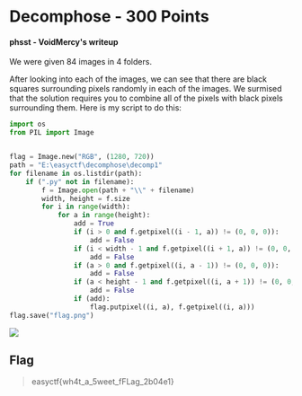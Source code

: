 # Decomphose - 300 Points

#### phsst - VoidMercy's writeup

We were given 84 images in 4 folders.

After looking into each of the images, we can see that there are black squares surrounding pixels randomly in each of the images. We surmised that the solution requires you to combine all of the pixels with black pixels surrounding them. Here is my script to do this:

```python
import os
from PIL import Image


flag = Image.new("RGB", (1280, 720))
path = "E:\easyctf\decomphose\decomp1"
for filename in os.listdir(path):
    if (".py" not in filename):
        f = Image.open(path + "\\" + filename)
        width, height = f.size
        for i in range(width):
            for a in range(height):
                add = True
                if (i > 0 and f.getpixel((i - 1, a)) != (0, 0, 0)):
                    add = False
                if (i < width - 1 and f.getpixel((i + 1, a)) != (0, 0, 0)):
                    add = False
                if (a > 0 and f.getpixel((i, a - 1)) != (0, 0, 0)):
                    add = False
                if (a < height - 1 and f.getpixel((i, a + 1)) != (0, 0, 0)):
                    add = False
                if (add):
                    flag.putpixel((i, a), f.getpixel((i, a)))
flag.save("flag.png")
```

![](https://github.com/VoidMercy/EasyCTF-Writeups-2017/blob/master/forensics/Decomphose/flag.png)

## Flag

>easyctf{wh4t_a_5weet_fFLag_2b04e1}
